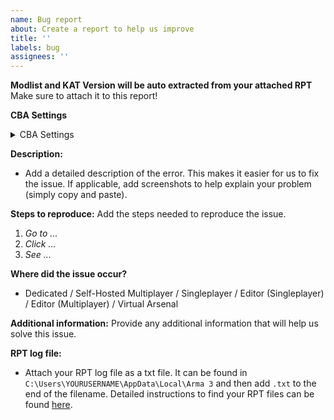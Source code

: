 ```yaml
---
name: Bug report
about: Create a report to help us improve
title: ''
labels: bug
assignees: ''
---
```


<!--
🚨🚨🚨🚨🚨🚨🚨🚨🚨🚨

I ACKNOWLEDGE THE FOLLOWING BEFORE PROCEEDING:
1. If I delete this entire template or parts of it and go my own path, the team may close my issue without further explanation or engagement.
2. If I list multiple bugs/concerns in this one issue, the team may close my issue without further explanation or engagement.
3. If I write an issue that has duplicates, the team may close my issue without further explanation or engagement (and without necessarily spending time to find the exact duplicate ID number).
4. If I leave the title incomplete when filing the issue, the team may close my issue without further explanation or engagement.
5. If I file something completely blank in the body, the team may close my issue without further explanation or engagement.
6. If I file an issue without collecting logs (RPT file, etc...), the team may close my issue without further explanation or engagement. 

All good? Then proceed and fill out all items below.
-->

**Modlist and KAT Version will be auto extracted from your attached RPT**
Make sure to attach it to this report!

**CBA Settings**
<!-- Add a export of your relevant CBA settings here (ACE Medical and all KAT related settings). Go to addon options, server or missions tab and then click export to copy them to your clipboard. -->
<details>
  <summary>CBA Settings</summary>

  ```sqf
  Paste your settings in here.
  ```  
</details>

**Description:**
- Add a detailed description of the error. This makes it easier for us to fix the issue. If applicable, add screenshots to help explain your problem (simply copy and paste). 

**Steps to reproduce:**
Add the steps needed to reproduce the issue.

1. _Go to ..._
2. _Click ..._
3. _See ..._

**Where did the issue occur?**
- Dedicated / Self-Hosted Multiplayer / Singleplayer / Editor (Singleplayer) / Editor (Multiplayer) / Virtual Arsenal

**Additional information:**
Provide any additional information that will help us solve this issue.

**RPT log file:**
- Attach your RPT log file as a txt file. It can be found in `C:\Users\YOURUSERNAME\AppData\Local\Arma 3` and then add `.txt` to the end of the filename. Detailed instructions to find your RPT files can be found [here](https://community.bistudio.com/wiki/Crash_Files#Arma_3).
